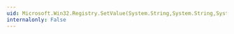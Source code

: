 ```yaml
---
uid: Microsoft.Win32.Registry.SetValue(System.String,System.String,System.Object)
internalonly: False
---
```

